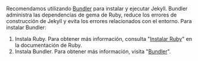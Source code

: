 Recomendamos utilizando [Bundler](http://bundler.io/) para instalar y ejecutar Jekyll. Bundler administra las dependencias de gema de Ruby, reduce los errores de construcción de Jekyll y evita los errores relacionados con el entorno. Para instalar Bundler:

 1. Instala Ruby. Para obtener más información, consulta "[Instalar Ruby](https://www.ruby-lang.org/en/documentation/installation/)" en la documentación de Ruby.
 2. Instala Bundler. Para obtener más información, visita "[Bundler](https://bundler.io/)".
